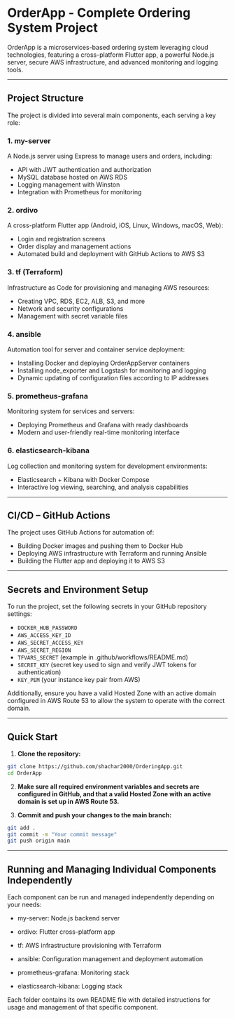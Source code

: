 # OrderApp - Complete Ordering System Project

OrderApp is a microservices-based ordering system leveraging cloud technologies, featuring a cross-platform Flutter app, a powerful Node.js server, secure AWS infrastructure, and advanced monitoring and logging tools.

---

## Project Structure

The project is divided into several main components, each serving a key role:

### 1. my-server  
A Node.js server using Express to manage users and orders, including:  
- API with JWT authentication and authorization  
- MySQL database hosted on AWS RDS  
- Logging management with Winston  
- Integration with Prometheus for monitoring  

### 2. ordivo  
A cross-platform Flutter app (Android, iOS, Linux, Windows, macOS, Web):  
- Login and registration screens  
- Order display and management actions  
- Automated build and deployment with GitHub Actions to AWS S3  

### 3. tf (Terraform)  
Infrastructure as Code for provisioning and managing AWS resources:  
- Creating VPC, RDS, EC2, ALB, S3, and more  
- Network and security configurations  
- Management with secret variable files  

### 4. ansible  
Automation tool for server and container service deployment:  
- Installing Docker and deploying OrderAppServer containers  
- Installing node_exporter and Logstash for monitoring and logging  
- Dynamic updating of configuration files according to IP addresses  

### 5. prometheus-grafana  
Monitoring system for services and servers:  
- Deploying Prometheus and Grafana with ready dashboards  
- Modern and user-friendly real-time monitoring interface  

### 6. elasticsearch-kibana  
Log collection and monitoring system for development environments:  
- Elasticsearch + Kibana with Docker Compose  
- Interactive log viewing, searching, and analysis capabilities  

---

## CI/CD – GitHub Actions

The project uses GitHub Actions for automation of:  
- Building Docker images and pushing them to Docker Hub  
- Deploying AWS infrastructure with Terraform and running Ansible  
- Building the Flutter app and deploying it to AWS S3  

---

## Secrets and Environment Setup

To run the project, set the following secrets in your GitHub repository settings:  
- `DOCKER_HUB_PASSWORD`  
- `AWS_ACCESS_KEY_ID`  
- `AWS_SECRET_ACCESS_KEY`  
- `AWS_SECRET_REGION`  
- `TFVARS_SECRET`  (example in .github/workflows/README.md)
- `SECRET_KEY` (secret key used to sign and verify JWT tokens for authentication)
- `KEY_PEM`  (your instance key pair from AWS)

Additionally, ensure you have a valid Hosted Zone with an active domain configured in AWS Route 53 to allow the system to operate with the correct domain.

---

## Quick Start

1. **Clone the repository:**  
```bash
git clone https://github.com/shachar2000/OrderingApp.git
cd OrderApp
```

2. **Make sure all required environment variables and secrets are configured in GitHub, and that a valid Hosted Zone with an active domain is set up in AWS Route 53.**


3. **Commit and push your changes to the main branch:**  
```bash
git add .
git commit -m "Your commit message"
git push origin main
```
---

## Running and Managing Individual Components Independently
Each component can be run and managed independently depending on your needs:

- my-server: Node.js backend server

- ordivo: Flutter cross-platform app

- tf: AWS infrastructure provisioning with Terraform

- ansible: Configuration management and deployment automation

- prometheus-grafana: Monitoring stack

- elasticsearch-kibana: Logging stack

Each folder contains its own README file with detailed instructions for usage and management of that specific component.




